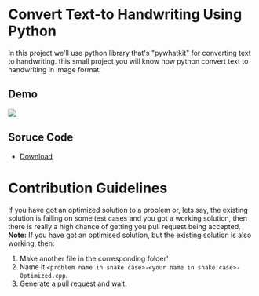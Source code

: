 # Convert Text-to Handwriting Using Python

In this project we'll use python library that's "pywhatkit"  for converting text to handwriting. this small project you will know how python convert text to handwriting in image format.
## Demo
<img src="text_to_handwriting.png">

## Soruce Code
- [Download](htt://drive.google.com/file/d/11tllHkU-lsQYFt3DxczoC6eggbsVm9Re/view?usp=sharing)


# Contribution Guidelines

If you have got an optimized solution to a problem or, lets say, the existing solution is failing on some test cases and you got a working solution, then there is really a high chance of getting you pull request being accepted. 
**Note:** If you have got an optimised solution, but the existing solution is also working, then:
1. Make another file in the corresponding folder'
2. Name it `<problem name in snake case>-<your name in snake case>-Optimized.cpp`.
3. Generate a pull request and wait.
